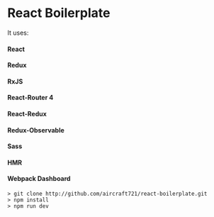 # React Boilerplate 

It uses: 
#### React
#### Redux
#### RxJS
#### React-Router 4
#### React-Redux
#### Redux-Observable
#### Sass
#### HMR
#### Webpack Dashboard

```
> git clone http://github.com/aircraft721/react-boilerplate.git
> npm install
> npm run dev 
```